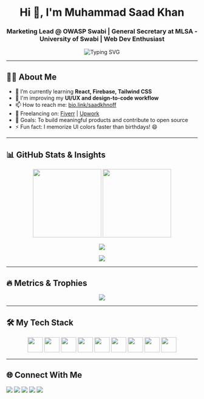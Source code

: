 <!-- Header -->
<h1 align="center">Hi 👋, I'm Muhammad Saad Khan</h1>
<h3 align="center">Marketing Lead @ OWASP Swabi | General Secretary at MLSA - University of Swabi | Web Dev Enthusiast</h3>

<p align="center">
  <img src="https://readme-typing-svg.herokuapp.com?font=Fira+Code&size=22&pause=1000&center=true&vCenter=true&multiline=true&width=600&height=100&lines=Welcome+to+my+GitHub!;I+love+designing+and+building+websites.;Let's+connect+and+collaborate!" alt="Typing SVG" />
</p>

---

## 🧑‍💼 About Me

- 🌱 I’m currently learning **React, Firebase, Tailwind CSS**
- 🧠 I'm improving my **UI/UX and design-to-code workflow**
- 📫 How to reach me: [bio.link/saadkhnoff](https://bio.link/saadkhnoff)
- 💼 Freelancing on: [Fiverr](https://fiverr.com/saadkhan_2003) | [Upwork](https://www.upwork.com/freelancers/~018f24f13e24272642)
- 🎯 Goals: To build meaningful products and contribute to open source
- ⚡ Fun fact: I memorize UI colors faster than birthdays! 😄

---

## 📊 GitHub Stats & Insights

<p align="center">
  <img src="https://github-readme-stats.vercel.app/api?username=saadkhan2003&show_icons=true&theme=tokyonight" height="180" />
  <img src="https://github-readme-stats.vercel.app/api/top-langs/?username=saadkhan2003&layout=compact&theme=tokyonight" height="180"/>
</p>

<p align="center">
  <img src="https://github-readme-streak-stats.herokuapp.com?user=saadkhan2003&theme=tokyonight" />
</p>

<p align="center">
  <img src="https://github-readme-activity-graph.vercel.app/graph?username=saadkhan2003&theme=github-compact" />
</p>

---



## 🔥 Metrics & Trophies

<p align="center">
  <img src="https://github-profile-trophy.vercel.app/?username=saadkhan2003&theme=radical&no-frame=true&title=Stars,Followers,Commits,Repositories&margin-w=15&column=4" />
</p>

---


## 🛠️ My Tech Stack

<p align="Center">
  <img src="https://cdn.jsdelivr.net/gh/devicons/devicon/icons/html5/html5-original.svg" width="40"/>
  <img src="https://cdn.jsdelivr.net/gh/devicons/devicon/icons/css3/css3-original.svg" width="40"/>
  <img src="https://cdn.jsdelivr.net/gh/devicons/devicon/icons/javascript/javascript-original.svg" width="40"/>
  <img src="https://cdn.jsdelivr.net/gh/devicons/devicon/icons/bootstrap/bootstrap-original.svg" width="40"/>
  <img src="https://cdn.jsdelivr.net/gh/devicons/devicon/icons/react/react-original.svg" width="40"/>
  <img src="https://cdn.jsdelivr.net/gh/devicons/devicon/icons/nodejs/nodejs-original.svg" width="40"/>
  <img src="https://cdn.jsdelivr.net/gh/devicons/devicon/icons/firebase/firebase-plain.svg" width="40"/>
  <img src="https://cdn.jsdelivr.net/gh/devicons/devicon/icons/git/git-original.svg" width="40"/>
  <img src="https://cdn.jsdelivr.net/gh/devicons/devicon/icons/github/github-original.svg" width="40"/>
</p>

---

<!--
## 📌 Featured Projects

- 🔗 [Project 1 – Portfolio Website](https://github.com/saadkhan2003/portfolio) – Personal site built with React
- 🔗 [Project 2 – Firebase Auth App](https://github.com/saadkhan2003/firebase-auth) – Secure login/signup flow
- 🔗 [Project 3 – Landing Page Template](https://github.com/saadkhan2003/landing-page-template)

---
-->
## 🌐 Connect With Me

<p align="left">
  <a href="https://linkedin.com/in/saadkhan2003" target="_blank"><img src="https://img.shields.io/badge/LinkedIn-blue?style=for-the-badge&logo=linkedin" /></a>
  <a href="https://instagram.com/saadkhnoff" target="_blank"><img src="https://img.shields.io/badge/Instagram-red?style=for-the-badge&logo=instagram" /></a>
  <a href="https://fiverr.com/saadkhan_2003" target="_blank"><img src="https://img.shields.io/badge/Fiverr-00b22d?style=for-the-badge&logo=fiverr" /></a>
  <a href="https://upwork.com/freelancers/~018f24f13e24272642" target="_blank"><img src="https://img.shields.io/badge/Upwork-6fda44?style=for-the-badge&logo=upwork" /></a>
  <a href="mailto:msaad.official6@gmail.com"><img src="https://img.shields.io/badge/Email-D14836?style=for-the-badge&logo=gmail&logoColor=white" /></a>
</p>


